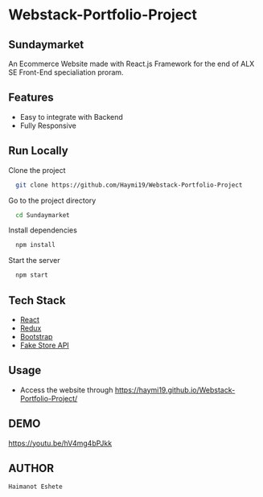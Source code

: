 
# Webstack-Portfolio-Project

## Sundaymarket

An Ecommerce Website made with React.js Framework for the end of ALX SE Front-End specialiation proram.


## Features

- Easy to integrate with Backend
- Fully Responsive


## Run Locally

Clone the project

```bash
  git clone https://github.com/Haymi19/Webstack-Portfolio-Project
```

Go to the project directory

```bash
  cd Sundaymarket
```

Install dependencies

```bash
  npm install
```

Start the server

```bash
  npm start
```



## Tech Stack

* [React](https://reactjs.org/)
* [Redux](https://redux.js.org/)
* [Bootstrap](https://getbootstrap.com/)
* [Fake Store API](https://fakestoreapi.com/)

## Usage

   - Access the website through 
https://haymi19.github.io/Webstack-Portfolio-Project/
## DEMO

https://youtu.be/hV4mg4bPJkk

## AUTHOR

    Haimanot Eshete
